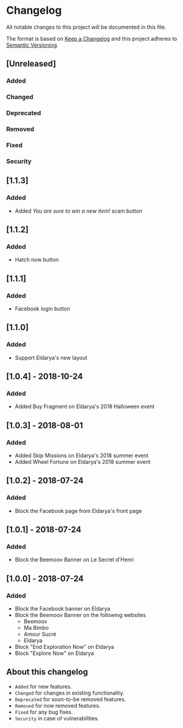 # Changelog

All notable changes to this project will be documented in this file.

The format is based on [Keep a Changelog](http://keepachangelog.com/) and this project adheres to [Semantic Versioning](http://semver.org/).

## [Unreleased]

### Added

### Changed

### Deprecated

### Removed

### Fixed

### Security

## [1.1.3]

### Added

- Added _You are sure to win a new item!_ scam button

## [1.1.2]

### Added

- Hatch now button

## [1.1.1]

### Added

- Facebook login button

## [1.1.0]

### Added

- Support Eldarya's new layout

## [1.0.4] - 2018-10-24

### Added

- Added Buy Fragment on Eldarya's 2018 Halloween event

## [1.0.3] - 2018-08-01

### Added

- Added Skip Missions on Eldarya's 2018 summer event
- Added Wheel Fortune on Eldarya's 2018 summer event

## [1.0.2] - 2018-07-24

### Added

- Block the Facebook page from Eldarya's front page

## [1.0.1] - 2018-07-24

### Added

- Block the Beemoov Banner on Le Secret d'Henri

## [1.0.0] - 2018-07-24

### Added

- Block the Facebook banner on Eldarya
- Block the Beemoov Banner on the following websites
  - Beemoov
  - Ma Bimbo
  - Amour Sucré
  - Eldarya
- Block "End Exploration Now" on Eldarya
- Block "Explore Now" on Eldarya

## About this changelog

- `Added` for new features.
- `Changed` for changes in existing functionality.
- `Deprecated` for soon-to-be removed features.
- `Removed` for now removed features.
- `Fixed` for any bug fixes.
- `Security` in case of vulnerabilities.
